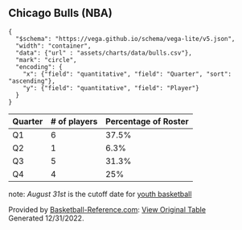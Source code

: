 ## Chicago Bulls (NBA)

```vegalite
{
  "$schema": "https://vega.github.io/schema/vega-lite/v5.json",
  "width": "container",
  "data": {"url" : "assets/charts/data/bulls.csv"},
  "mark": "circle",
  "encoding": {
    "x": {"field": "quantitative", "field": "Quarter", "sort": "ascending"},
    "y": {"field": "quantitative", "field": "Player"}
  }
}
```

|Quarter | # of players | Percentage of Roster|
|-----|---- | -------|
|Q1   | 6   | 37.5%     |
|Q2   | 1   | 6.3%     |
|Q3   | 5   | 31.3%     |
|Q4   | 4   | 25%     |

note: *August 31st* is the cutoff date for [youth basketball](https://www.usab.com/youth/development/youth-basketball-guidelines.aspx)

Provided by <a href="https://www.sports-reference.com/sharing.html?utm_source=direct&utm_medium=Share&utm_campaign=ShareTool">Basketball-Reference.com</a>: <a href="https://www.basketball-reference.com/teams/CHI/2023.html?sr&utm_source=direct&utm_medium=Share&utm_campaign=ShareTool#roster">View Original Table</a><br>Generated 12/31/2022.

